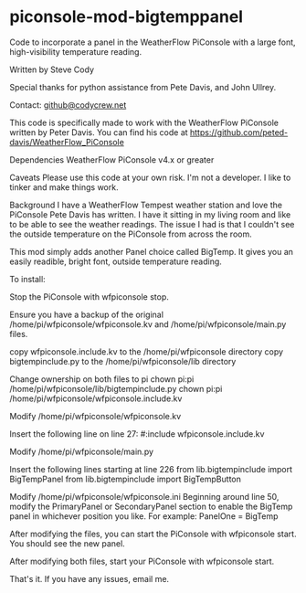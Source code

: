 # piconsole-mod-bigtemppanel
Code to incorporate a panel in the WeatherFlow PiConsole with a large font, high-visibility temperature reading.

Written by Steve Cody

Special thanks for python assistance from Pete Davis, and John Ullrey.

Contact:  github@codycrew.net

This code is specifically made to work with the WeatherFlow PiConsole written by Peter Davis.
You can find his code at https://github.com/peted-davis/WeatherFlow_PiConsole

Dependencies
WeatherFlow PiConsole v4.x or greater

Caveats
Please use this code at your own risk.  I'm not a developer.  I like to tinker and make things work.

Background
I have a WeatherFlow Tempest weather station and love the PiConsole Pete Davis has written.  I have it sitting in my living room
and like to be able to see the weather readings.  The issue I had is that I couldn't see the outside temperature on the PiConsole
from across the room. 

This mod simply adds another Panel choice called BigTemp.  It gives you an easily readible, bright font, outside temperature reading.  

To install:

Stop the PiConsole with wfpiconsole stop.

Ensure you have a backup of the original /home/pi/wfpiconsole/wfpiconsole.kv and /home/pi/wfpiconsole/main.py files.

copy wfpiconsole.include.kv to the /home/pi/wfpiconsole directory
copy bigtempinclude.py to the /home/pi/wfpiconsole/lib directory

Change ownership on both files to pi
chown pi:pi /home/pi/wfpiconsole/lib/bigtempinclude.py
chown pi:pi /home/pi/wfpiconsole/wfpiconsole.include.kv

Modify /home/pi/wfpiconsole/wfpiconsole.kv

Insert the following line on line 27:
#:include wfpiconsole.include.kv

Modify /home/pi/wfpiconsole/main.py

Insert the following lines starting at line 226
from lib.bigtempinclude      import BigTempPanel
from lib.bigtempinclude      import BigTempButton

Modify /home/pi/wfpiconsole/wfpiconsole.ini
Beginning around line 50, modify the PrimaryPanel or SecondaryPanel section to enable the BigTemp panel in whichever position you like.
For example:
PanelOne = BigTemp

After modifying the files, you can start the PiConsole with wfpiconsole start.  You should see the new panel.


After modifying both files, start your PiConsole with wfpiconsole start.

That's it.  If you have any issues, email me.
